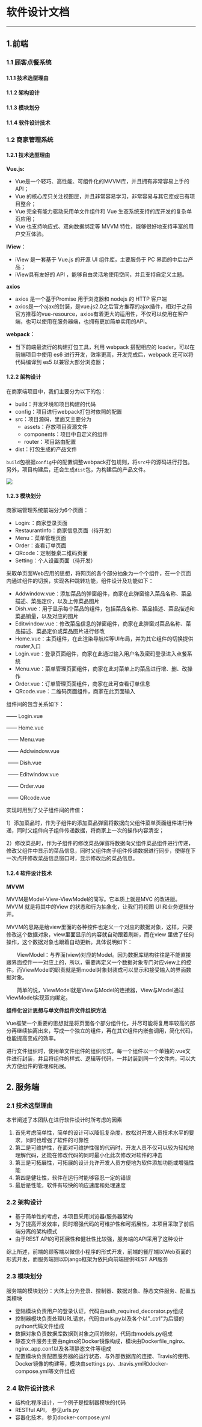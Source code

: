 ﻿# 软件设计文档

---

## 1.前端

### 1.1 顾客点餐系统

#### 1.1.1 技术选型理由

#### 1.1.2 架构设计

#### 1.1.3 模块划分

#### 1.1.4 软件设计技术

### 1.2 商家管理系统

#### 1.2.1 技术选型理由

**Vue.js:**

- Vue是一个轻巧、高性能、可组件化的MVVM库，并且拥有非常容易上手的API； 
- Vue 的核心库只关注视图层，并且非常容易学习，非常容易与其它库或已有项目整合；
- Vue 完全有能力驱动采用单文件组件和 Vue 生态系统支持的库开发的复杂单页应用；
- Vue 也支持响应式、双向数据绑定等 MVVM 特性，能够很好地支持丰富的用户交互体验。

**IView：**

- iView 是一套基于 Vue.js 的开源 UI 组件库，主要服务于 PC 界面的中后台产品；
- iView具有友好的 API ，能够自由灵活地使用空间，并且支持自定义主题。

**axios**

- axios 是一个基于Promise 用于浏览器和 nodejs 的 HTTP 客户端 
- axios是一个ajax的封装，是vue.js2.0之后官方推荐的ajax插件，相对于之前官方推荐的vue-resource，axios有着更大的适用性，不仅可以使用在客户端，也可以使用在服务器端，也拥有更加简单实用的API。

**webpack：**

- 当下前端最流行的构建打包工具，利用 webpack 搭配相应的 loader，可以在前端项目中使用 es6 进行开发，效率更高，开发完成后，webpack 还可以将代码编译到 es5 以兼容大部分浏览器；

#### 1.2.2 架构设计

在商家端项目中，我们主要分为以下的包：

- build：开发环境和项目构建的代码 
- config：项目进行webpack打包时依照的配置
- src：项目源码，里面又主要分为
  - assets：存放项目资源文件
  - components：项目中自定义的组件
  - router：项目路由配置
- dist：打包生成的产品文件

`build`包根据`config`中的配置调整webpack打包规则，将`src`中的源码进行打包。另外，项目构建后，还会生成`dist`包，为构建后的产品文件。 

![](https://github.com/ChickenDinner8/SDP-document/blob/master/Assets/Merchant-end/package.png?raw=true)

#### 1.2.3 模块划分

商家端管理系统前端分为6个页面：

- Login:：商家登录页面
- RestaurantInfo：商家信息页面（待开发）
- Menu：菜单管理页面
- Order：查看订单页面
- QRcode：定制餐桌二维码页面
- Setting：个人设置页面（待开发）



采取单页面Web应用的思想，将网页的各个部分抽象为一个个组件，在一个页面内通过组件的切换，实现各种跳转功能，组件设计及功能如下：

- Addwindow.vue：添加菜品的弹窗组件，商家在此弹窗输入菜品名称、菜品描述、菜品定价，以及上传菜品图片
- Dish.vue：用于显示每个菜品的组件，包括菜品名称、菜品描述、菜品描述和菜品销量，以及对应的图片
- Editwindow.vue：修改菜品信息的弹窗组件，商家在此弹窗对菜品名称、菜品描述、菜品定价或菜品图片进行修改
- Home.vue：主页组件，在此渲染导航栏等UI布局，并为其它组件的切换提供router入口
- Login.vue：登录页面组件，商家在此通过输入用户名及密码登录进入点餐系统
- Menu.vue：菜单管理页面组件，商家在此对菜单上的菜品进行增、删、改操作
- Order.vue：订单管理页面组件，商家在此可查看订单信息
- QRcode.vue：二维码页面组件，商家在此页面输入



组件间的包含关系如下：

—— Login.vue

—— Home.vue

​	—— Menu.vue

​		—— Addwindow.vue

​		—— Dish.vue

​			—— Editwindow.vue

​	—— Order.vue

​	—— QRcode.vue



实现时用到了父子组件间的传值：

1）添加菜品时，作为子组件的添加菜品弹窗将数据向父组件菜单页面组件进行传递，同时父组件向子组件传递数据，将商家上一次的操作内容清空；

2）修改菜品时，作为子组件的修改菜品弹窗将数据向父组件菜品组件进行传递，修改父组件中显示的菜品信息，同时父组件向子组件传递数据进行同步，使得在下一次点开修改菜品信息窗口时，显示修改后的菜品信息。



#### 1.2.4 软件设计技术

**MVVM**

MVVM是Model-View-ViewModel的简写。它本质上就是MVC 的改进版。MVVM 就是将其中的View 的状态和行为抽象化，让我们将视图 UI 和业务逻辑分开。

MVVM的思路是给view里面的各种控件也定义一个对应的数据对象，这样，只要修改这个数据对象，view里面显示的内容就自动跟着刷新，而在view 里做了任何操作，这个数据对象也跟着自动更新。具体说明如下：

　　ViewModel：与界面(view)对应的Model。因为数据库结构往往是不能直接跟界面控件一一对应上的，所以，需要再定义一个数据对象专门对应view上的控件。而ViewModel的职责就是把model对象封装成可以显示和接受输入的界面数据对象。

　　简单的说，ViewModel就是View与Model的连接器，View与Model通过ViewModel实现双向绑定。



**组件化设计思想与单文件组件文件组织方法**

Vue框架一个重要的思想就是将页面各个部分组件化，并尽可能将复用率较高的部分再继续抽离出来，写成一个独立的组件，再在其它组件内嵌套调用，简化代码，也能提高变成的效率。

进行文件组织时，使用单文件组件的组织形式，每一个组件以一个单独的.vue文件进行封装，并且将组件的样式、逻辑等代码，一并封装到同一个文件内，可以大大方便组件的管理和拓展。



## 2. 服务端

### 2.1 技术选型理由

本节阐述了本团队在进行软件设计时所考虑的因素

1. 首先考虑简单性，简单的设计可以降低复杂度，放松对开发人员技术水平的要求，同时也增强了软件的可靠性
2. 第二是可维护性，在面对可维护性强的代码时，开发人员不仅可以较为轻松地理解代码，还能在修改代码的同时最小化此次修改对软件的冲击
3. 第三是可拓展性，可拓展的设计允许开发人员方便地为软件添加功能或增强性能
4. 第四是健壮性，软件在运行时能够容忍一定的错误
5. 最后是性能，软件有较快的响应速度和处理速度

### 2.2 架构设计

- 基于简单性的考虑，本项目采用浏览器/服务器架构
- 为了提高开发效率，同时增强代码的可维护性和可拓展性，本项目采取了前后端分离的架构模式
- 由于REST API的可拓展性和健壮性比较强，服务端的API采用了这种设计

综上所述，前端的顾客端以微信小程序的形式开发，前端的餐厅端以Web页面的形式开发，而服务端则以Django框架为依托向前端提供REST API服务

### 2.3 模块划分
服务端的模块划分：大体上分为登录、控制器、数据对象、静态文件服务、配置五类模块

- 登陆模块负责用户的登录认证，代码由auth_required_decorator.py组成
- 控制器模块负责处理URL请求，代码由urls.py以及各个以"_ctrl"为后缀的python代码文件组成
- 数据对象负责数据库数据到对象之间的映射，代码由models.py组成
- 静态文件服务主要由nginx的Docker镜像构成，模块由Dockerfile_nginx、nginx_app.conf以及各项静态文件等组成
- 配置模块负责配置服务器的运行状态、与外部数据库的连接、Travis的使用、Docker镜像的构建等，模块由settings.py、.travis.yml和docker-compose.yml等文件组成

### 2.4 软件设计技术

- 结构化程序设计，一个例子是控制器模块的代码
- RESTful API， 参见urls.py
- 容器化技术，参见docker-compose.yml